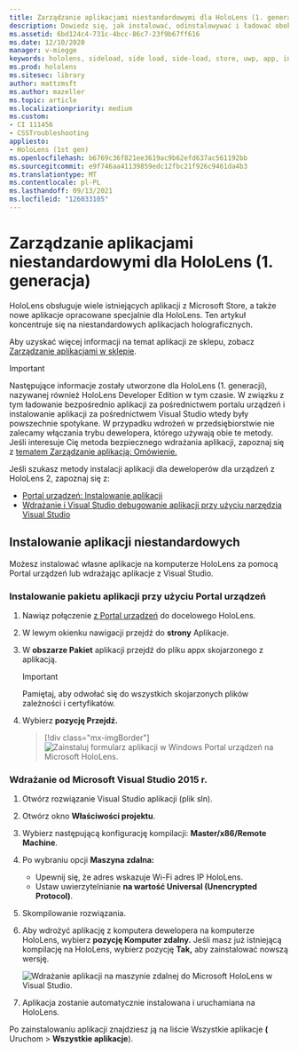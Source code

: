```yaml
---
title: Zarządzanie aplikacjami niestandardowymi dla HoloLens (1. generacja)
description: Dowiedz się, jak instalować, odinstalowywać i ładować obok siebie niestandardowe aplikacje holograficzne na urządzeniach HoloLens przy użyciu Portal urządzeń i Visual Studio.
ms.assetid: 6bd124c4-731c-4bcc-86c7-23f9b67ff616
ms.date: 12/10/2020
manager: v-miegge
keywords: hololens, sideload, side load, side-load, store, uwp, app, install
ms.prod: hololens
ms.sitesec: library
author: mattzmsft
ms.author: mazeller
ms.topic: article
ms.localizationpriority: medium
ms.custom:
- CI 111456
- CSSTroubleshooting
appliesto:
- HoloLens (1st gen)
ms.openlocfilehash: b6769c36f821ee3619ac9b62efd637ac561192bb
ms.sourcegitcommit: e9f746aa41139859edc12fbc21f926c9461da4b3
ms.translationtype: MT
ms.contentlocale: pl-PL
ms.lasthandoff: 09/13/2021
ms.locfileid: "126033105"
---
```

# <a name="manage-custom-apps-for-hololens-1st-gen"></a>Zarządzanie aplikacjami niestandardowymi dla HoloLens (1. generacja)

HoloLens obsługuje wiele istniejących aplikacji z Microsoft Store, a także nowe aplikacje opracowane specjalnie dla HoloLens. Ten artykuł koncentruje się na niestandardowych aplikacjach holograficznych.  

Aby uzyskać więcej informacji na temat aplikacji ze sklepu, zobacz [Zarządzanie aplikacjami w sklepie](holographic-store-apps.md).

> [!IMPORTANT]
> Następujące informacje zostały utworzone dla HoloLens (1. generacji), nazywanej również HoloLens Developer Edition w tym czasie. W związku z tym ładowanie bezpośrednio aplikacji za pośrednictwem portalu urządzeń i instalowanie aplikacji za pośrednictwem Visual Studio wtedy były powszechnie spotykane. W przypadku wdrożeń w przedsiębiorstwie nie zalecamy włączania trybu dewelopera, którego używają obie te metody. Jeśli interesuje Cię metoda bezpiecznego wdrażania aplikacji, zapoznaj się z [tematem Zarządzanie aplikacją: Omówienie.](app-deploy-overview.md)
>
> Jeśli szukasz metody instalacji aplikacji dla deweloperów dla urządzeń z HoloLens 2, zapoznaj się z:
>
> - [Portal urządzeń: Instalowanie aplikacji](/windows/mixed-reality/develop/platform-capabilities-and-apis/using-the-windows-device-portal#installing-an-app)
> - [Wdrażanie i Visual Studio debugowanie aplikacji przy użyciu narzędzia Visual Studio](/windows/mixed-reality/develop/platform-capabilities-and-apis/using-visual-studio)

## <a name="install-custom-apps"></a>Instalowanie aplikacji niestandardowych

Możesz instalować własne aplikacje na komputerze HoloLens za pomocą Portal urządzeń lub wdrażając aplikacje z Visual Studio.

### <a name="installing-an-application-package-with-the-device-portal"></a>Instalowanie pakietu aplikacji przy użyciu Portal urządzeń

1. Nawiąz połączenie [z Portal urządzeń](/windows/mixed-reality/using-the-windows-device-portal) do docelowego HoloLens.

1. W lewym okienku nawigacji przejdź do **strony** Aplikacje.

1. W **obszarze Pakiet** aplikacji przejdź do pliku appx skojarzonego z aplikacją.

   > [!IMPORTANT]
   > Pamiętaj, aby odwołać się do wszystkich skojarzonych plików zależności i certyfikatów.

1. Wybierz **pozycję Przejdź.**

   > [!div class="mx-imgBorder"]
   > ![Zainstaluj formularz aplikacji w Windows Portal urządzeń na Microsoft HoloLens.](images/deviceportal-appmanager.jpg)

### <a name="deploying-from-microsoft-visual-studio-2015"></a>Wdrażanie od Microsoft Visual Studio 2015 r.

1. Otwórz rozwiązanie Visual Studio aplikacji (plik sln).

1. Otwórz okno **Właściwości projektu**.

1. Wybierz następującą konfigurację kompilacji: **Master/x86/Remote Machine**.

1. Po wybraniu opcji **Maszyna zdalna:**
   - Upewnij się, że adres wskazuje Wi-Fi adres IP HoloLens.
   - Ustaw uwierzytelnianie **na wartość Universal (Unencrypted Protocol)**.
   
1. Skompilowanie rozwiązania.

1. Aby wdrożyć aplikację z komputera dewelopera na komputerze HoloLens, wybierz **pozycję Komputer zdalny.** Jeśli masz już istniejącą kompilację na HoloLens, wybierz pozycję **Tak,** aby zainstalować nowszą wersję.  

   ![Wdrażanie aplikacji na maszynie zdalnej do Microsoft HoloLens w Visual Studio.](images/vs2015-remotedeployment.jpg)  
   
1. Aplikacja zostanie automatycznie instalowana i uruchamiana na HoloLens.

Po zainstalowaniu aplikacji znajdziesz ją na liście  Wszystkie aplikacje **(** Uruchom  >  **Wszystkie aplikacje**).
